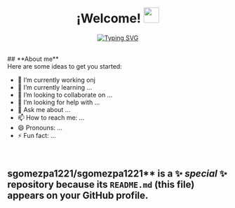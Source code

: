 <h1 align="center"><b> ¡Welcome! </b><img src="https://media.giphy.com/media/MXR6ZX83oHHBxfOx5R/giphy.gif?cid=ecf05e47w7zwga6ova5spd1lwirwutn2td0nze8hmgojrrvb&ep=v1_gifs_search&rid=giphy.gif&ct=g" width="35"></h1>
<!--  -->
<p align="center">
 <a href="https://git.io/typing-svg"><img src="https://readme-typing-svg.demolab.com?font=Fira+Code&pause=1000&color=7FFFD4&width=435&lines=+I'm++Sergio+G%C3%B3mez;Biological+Engineering+Student" alt="Typing SVG" /></a>
</p>

<br>
## **About me**
<br> 
Here are some ideas to get you started:
<br> 

- 🔭 I’m currently working onj
- 🌱 I’m currently learning ...
- 👯 I’m looking to collaborate on ...
- 🤔 I’m looking for help with ...
- 💬 Ask me about ...
- 📫 How to reach me: ...
- 😄 Pronouns: ...
- ⚡ Fun fact: ...
<br>


## sgomezpa1221/sgomezpa1221** is a ✨ _special_ ✨ repository because its `README.md` (this file) appears on your GitHub profile.


